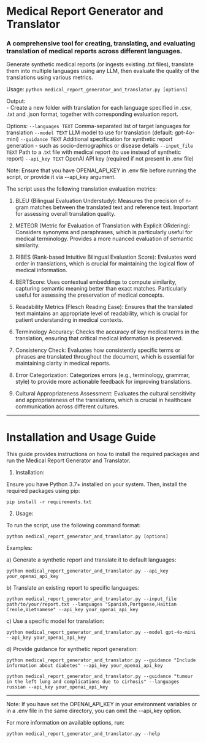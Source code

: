 # Medical Report Generator and Translator

### A comprehensive tool for creating, translating, and evaluating translation of medical reports across different languages.

Generate synthetic medical reports (or ingests existing .txt files), translate them into multiple languages using any LLM, then evaluate the quality of the translations using various metrics. 

Usage:
    `python medical_report_generator_and_translator.py [options]`

Output:  
    - Create a new folder with translation for each language specified in .csv, .txt and .json format, together with corresponding evaluation report. 

Options:
    `--languages TEXT`          Comma-separated list of target languages for translation
    `--model TEXT`              LLM model to use for translation (default: gpt-4o-mini)
    `--guidance TEXT`           Additional specification for synthetic report generation - such as socio-demographics or disease details
    `--input_file TEXT`         Path to a .txt file with medical report (to use instead of synthetic report)
    `--api_key TEXT`            OpenAI API key (required if not present in .env file)

Note: Ensure that you have OPENAI_API_KEY in .env file before running the script, or provide it via --api_key argument. 



The script uses the following translation evaluation metrics:

1. BLEU (Bilingual Evaluation Understudy):
   Measures the precision of n-gram matches between the translated text and reference text.
   Important for assessing overall translation quality.

2. METEOR (Metric for Evaluation of Translation with Explicit ORdering):
   Considers synonyms and paraphrases, which is particularly useful for medical terminology.
   Provides a more nuanced evaluation of semantic similarity.

3. RIBES (Rank-based Intuitive Bilingual Evaluation Score):
   Evaluates word order in translations, which is crucial for maintaining the logical flow
   of medical information.

4. BERTScore:
   Uses contextual embeddings to compute similarity, capturing semantic meaning better than
   exact matches. Particularly useful for assessing the preservation of medical concepts.

5. Readability Metrics (Flesch Reading Ease):
   Ensures that the translated text maintains an appropriate level of readability, which is
   crucial for patient understanding in medical contexts.

6. Terminology Accuracy:
   Checks the accuracy of key medical terms in the translation, ensuring that critical
   medical information is preserved.

7. Consistency Check:
   Evaluates how consistently specific terms or phrases are translated throughout the document,
   which is essential for maintaining clarity in medical reports.

8. Error Categorization:
   Categorizes errors (e.g., terminology, grammar, style) to provide more actionable feedback
   for improving translations.

9. Cultural Appropriateness Assessment:
   Evaluates the cultural sensitivity and appropriateness of the translations, which is
   crucial in healthcare communication across different cultures.



---

# Installation and Usage Guide

This guide provides instructions on how to install the required packages and run the Medical Report Generator and Translator.

1. Installation:

Ensure you have Python 3.7+ installed on your system. Then, install the required packages using pip:

`pip install -r requirements.txt`


2. Usage:

To run the script, use the following command format:

`python medical_report_generator_and_translator.py [options]`

Examples:

a) Generate a synthetic report and translate it to default languages:

`python medical_report_generator_and_translator.py --api_key your_openai_api_key` 

b) Translate an existing report to specific languages:

`python medical_report_generator_and_translator.py --input_file path/to/your/report.txt --languages "Spanish,Portguese,Haitian Creole,Vietnamese" --api_key your_openai_api_key`

c) Use a specific model for translation:


`python medical_report_generator_and_translator.py --model gpt-4o-mini --api_key your_openai_api_key`

d) Provide guidance for synthetic report generation:


`python medical_report_generator_and_translator.py --guidance "Include information about diabetes" --api_key your_openai_api_key`

`python medical_report_generator_and_translator.py --guidance "tumour in the left lung and complications due to cirhosis" --languages russian --api_key your_openai_api_key`

--- 

Note: If you have set the OPENAI_API_KEY in your environment variables or in a .env file in the same directory, you can omit the --api_key option.

For more information on available options, run:

`python medical_report_generator_and_translator.py --help` 

